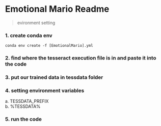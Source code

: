 # Emotional Mario Readme

> evironment setting

### 1. create conda env
```
conda env create -f [EmotionalMario].yml
```

### 2. find where the tesseract execution file is in and paste it into the code

### 3. put our trained data in tessdata folder

### 4. setting environment variables
a. TESSDATA_PREFIX  
b. %TESSDATA%

### 5. run the code

